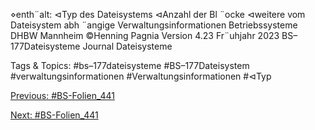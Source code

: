 ⋄enth¨alt:
⊲Typ des Dateisystems
⊲Anzahl der Bl ¨ocke
⊲weitere vom Dateisystem abh ¨angige Verwaltungsinformationen
Betriebssysteme DHBW Mannheim ©Henning Pagnia Version 4.23 Fr¨uhjahr 2023 BS–177Dateisysteme Journal Dateisysteme

   Tags & Topics:
   #bs–177dateisysteme
   #BS–177Dateisystem
   #verwaltungsinformationen
   #Verwaltungsinformationen
   #⊲Typ

[Previous: #BS-Folien_441](BS-Folien_441.md)

[Next: #BS-Folien_441](BS-Folien_441.md)